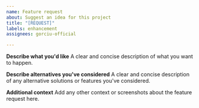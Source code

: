 ```yaml
---
name: Feature request
about: Suggest an idea for this project
title: "[REQUEST]"
labels: enhancement
assignees: gorciu-official

---
```


**Describe what you'd like**
A clear and concise description of what you want to happen.

**Describe alternatives you've considered**
A clear and concise description of any alternative solutions or features you've considered.

**Additional context**
Add any other context or screenshots about the feature request here.
